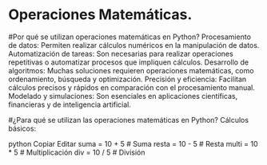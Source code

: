# Operaciones Matemáticas.
#Por qué se utilizan operaciones matemáticas en Python?
Procesamiento de datos: Permiten realizar cálculos numéricos en la manipulación de datos.
Automatización de tareas: Son necesarias para realizar operaciones repetitivas o automatizar procesos que impliquen cálculos.
Desarrollo de algoritmos: Muchas soluciones requieren operaciones matemáticas, como ordenamiento, búsqueda y optimización.
Precisión y eficiencia: Facilitan cálculos precisos y rápidos en comparación con el procesamiento manual.
Modelado y simulaciones: Son esenciales en aplicaciones científicas, financieras y de inteligencia artificial.

#¿Para qué se utilizan las operaciones matemáticas en Python?
Cálculos básicos:

python
Copiar
Editar
suma = 10 + 5      # Suma
resta = 10 - 5     # Resta
multi = 10 * 5     # Multiplicación
div = 10 / 5       # División
